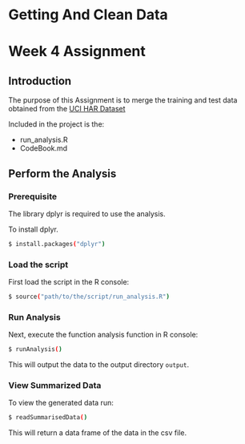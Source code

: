 # Getting And Clean Data 
# Week 4 Assignment

## Introduction

The purpose of this Assignment is to merge the training and test data obtained from the [UCI HAR Dataset](https://d396qusza40orc.cloudfront.net/getdata%2Fprojectfiles%2FUCI%20HAR%20Dataset.zip)

Included in the project is the:
* run_analysis.R
* CodeBook.md

## Perform the Analysis

### Prerequisite

The library dplyr is required to use the analysis.

To install dplyr.

```sh
$ install.packages("dplyr")
```

### Load the script
First load the script in the R console:
```sh
$ source("path/to/the/script/run_analysis.R")
```

### Run Analysis
Next, execute the function analysis function in R console:
```sh
$ runAnalysis()
```
This will output the data to the output directory `output`.


### View Summarized Data
To view the generated data run:
```sh
$ readSummarisedData()
```
This will return a data frame of the data in the csv file.

